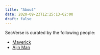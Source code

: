 ```yaml
---
title: "About"
date: 2020-09-23T12:25:13+02:00
draft: false
---
```


SecVerse is curated by the following people:

* [Maverick](https://mavjs.org)
* [Ajin Man](http://www.tuladhar.net/story/)
